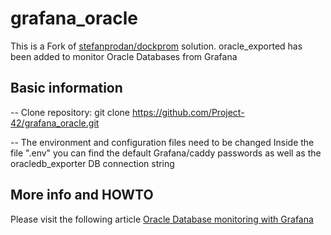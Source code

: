 grafana_oracle
========

This is a Fork of [stefanprodan/dockprom](https://github.com/stefanprodan/dockprom) solution.
oracle_exported has been added to monitor Oracle Databases from Grafana

## Basic information

-- Clone repository:
git clone https://github.com/Project-42/grafana_oracle.git

--  The environment and configuration files need to be changed
Inside the file ".env" you can find the default Grafana/caddy passwords as well as the oracledb_exporter DB connection string

## More info and HOWTO

Please visit the following article [Oracle Database monitoring with Grafana](https://project42.site/oracle-database-monitoring-with-grafana/)
